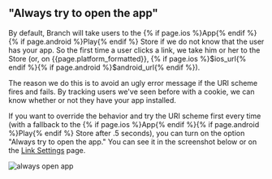 
## "Always try to open the app"

By default, Branch will take users to the {% if page.ios %}App{% endif %}{% if page.android %}Play{% endif %} Store if we do not know that the user has your app. So the first time a user clicks a link, we take him or her to the Store (or, on {{page.platform_formatted}}, {% if page.ios %}$ios_url{% endif %}{% if page.android %}$android_url{% endif %}).

The reason we do this is to avoid an ugly error message if the URI scheme fires and fails. By tracking users we've seen before with a cookie, we can know whether or not they have your app installed.

If you want to override the behavior and try the URI scheme first every time (with a fallback to the {% if page.ios %}App{% endif %}{% if page.android %}Play{% endif %} Store after .5 seconds), you can turn on the option "Always try to open the app." You can see it in the screenshot below or on the [Link Settings](https://dashboard.branch.io/#/settings/link) page.

![always open app](/img/ingredients/dashboard_setup/always_open_app.png)
